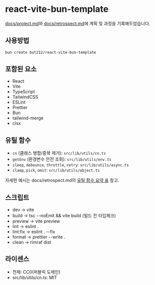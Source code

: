 # react-vite-bun-template

[docs/project.md](docs/project.md)와 [docs/retrospect.md](docs/retrospect.md)에 계획 및 과정을 기록해두었습니다.

## 사용방법

```bash
bun create but212/react-vite-bun-template
```

## 포함된 요소

- React
- Vite
- TypeScript
- TailwindCSS
- ESLint
- Prettier
- Bun
- tailwind-merge
- clsx

## 유틸 함수

- `cn` (클래스 병합/중복 제거): `src/lib/utils/cn.ts`
- `getEnv` (환경변수 안전 조회): `src/lib/utils/env.ts`
- `sleep`, `debounce`, `throttle`, `retry`: `src/lib/utils/async.ts`
- `clamp`, `pick`, `omit`: `src/lib/utils/object.ts`

자세한 예시는 docs/retrospect.md의 [유틸 함수 요약 표](docs/retrospect.md#유틸-함수-요약-표) 참고.

## 스크립트

- dev -> vite
- build -> tsc --noEmit && vite build (빌드 전 타입체크)
- preview -> vite preview
- lint -> eslint .
- lint:fix -> eslint . --fix
- format -> prettier --write .
- clean -> rimraf dist

## 라이센스

- 전체: CC0(퍼블릭 도메인)
- src/lib/utils/cn.ts: MIT
